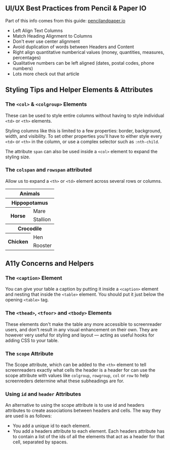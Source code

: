 ## UI/UX Best Practices from Pencil & Paper IO

Part of this info comes from this guide: [pencilandpaper.io](https://pencilandpaper.io/articles/ux-pattern-analysis-enterprise-data-tables/)

- Left Align Text Columns
- Match Heading Alignment to Columns
- Don't ever use center alignment
- Avoid duplication of words between Headers and Content
- Right align quantitative numberical values (money, quantities, measures, percentages)
- Qualitative numbers can be left aligned (dates, postal codes, phone numbers)
- Lots more check out that article

## Styling Tips and Helper Elements & Attributes

### The `<col>` & `<colgroup>` Elements

These can be used to style entire columns without having to style individual `<td>` or `<th>` elements.

Styling columns like this is limited to a few properties: border, background, width, and visibility. To set other properties you'll have to either style every `<td>` or `<th>` in the column, or use a complex selector such as `:nth-child`.

The attribute `span` can also be used inside a `<col>` element to expand the styling size.

### The `colspan` and `rowspan` attributed

Allow us to expand a `<th>` or `<td>` element across several rows or columns.

<table>
  <tr>
    <th colspan="2">Animals</th>
  </tr>
  <tr>
    <th colspan="2">Hippopotamus</th>
  </tr>
  <tr>
    <th rowspan="2">Horse</th>
    <td>Mare</td>
  </tr>
  <tr>
    <td>Stallion</td>
  </tr>
  <tr>
    <th colspan="2">Crocodile</th>
  </tr>
  <tr>
    <th rowspan="2">Chicken</th>
    <td>Hen</td>
  </tr>
  <tr>
    <td>Rooster</td>
  </tr>
</table>

## A11y Concerns and Helpers

### The `<caption>` Element

You can give your table a caption by putting it inside a `<caption>` element and nesting that inside the `<table>` element. You should put it just below the opening `<table>` tag.

### The `<thead>`, `<tfoor>` and `<tbody>` Elements

These elements don't make the table any more accessible to screenreader users, and don't result in any visual enhancement on their own. They are however very useful for styling and layout — acting as useful hooks for adding CSS to your table.

### The `scope` Attribute

The Scope attribute, which can be added to the `<th>` element to tell screenreaders exactly what cells the header is a header for can use the scope attribute with values like `colgroup`, `rowgroup`, `col` or `row` to help screenreders determine what these subheadings are for.

### Using `id` and `header` Attributes

An alternative to using the scope attribute is to use id and headers attributes to create associations between headers and cells. The way they are used is as follows:

- You add a unique id to each <th> element.
- You add a headers attribute to each <td> element. Each headers attribute has to contain a list of the ids of all the <th> elements that act as a header for that cell, separated by spaces.
